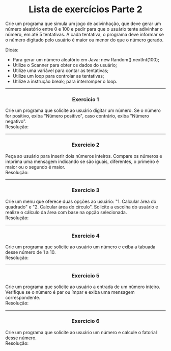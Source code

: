 <h1 align = "center">Lista de exercícios Parte 2</h1>


Crie um programa que simula um jogo de adivinhação, que deve gerar um número aleatório entre 0 e 100 e pedir para que o usuário tente adivinhar o número, em até 5 tentativas. A cada tentativa, o programa deve informar se o número digitado pelo usuário é maior ou menor do que o número gerado.

Dicas:

- Para gerar um número aleatório em Java: new Random().nextInt(100);
- Utilize o Scanner para obter os dados do usuário;
- Utilize uma variável para contar as tentativas;
- Utilize um loop para controlar as tentativas;
- Utilize a instrução break; para interromper o loop.

<hr><h3 align = "center">Exercicio 1</h3>
Crie um programa que solicite ao usuário digitar um número. Se o número for positivo, exiba "Número positivo", caso contrário, exiba "Número negativo".
<br>Resolução:
<hr><h3 align = "center">Exercicio 2</h3>
Peça ao usuário para inserir dois números inteiros. Compare os números e imprima uma mensagem indicando se são iguais, diferentes, o primeiro é maior ou o segundo é maior.
<br>Resolução:
<hr><h3 align = "center">Exercicio 3</h3>
Crie um menu que oferece duas opções ao usuário: "1. Calcular área do quadrado" e "2. Calcular área do círculo". Solicite a escolha do usuário e realize o cálculo da área com base na opção selecionada.
<br>Resolução:
<hr><h3 align = "center">Exercicio 4</h3>
Crie um programa que solicite ao usuário um número e exiba a tabuada desse número de 1 a 10.
<br>Resolução:
<hr><h3 align = "center">Exercicio 5</h3>
Crie um programa que solicite ao usuário a entrada de um número inteiro. Verifique se o número é par ou ímpar e exiba uma mensagem correspondente.
<br>Resolução:
<hr><h3 align = "center">Exercicio 6</h3>
Crie um programa que solicite ao usuário um número e calcule o fatorial desse número.
<br>Resolução:

